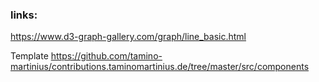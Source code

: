 ### links:
https://www.d3-graph-gallery.com/graph/line_basic.html

Template
https://github.com/tamino-martinius/contributions.taminomartinius.de/tree/master/src/components
